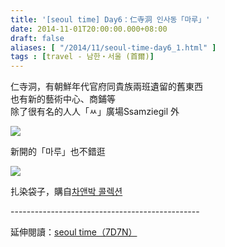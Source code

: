 ```yaml
---
title: '[seoul time] Day6：仁寺洞 인사동「마루」'
date: 2014-11-01T20:00:00.000+08:00
draft: false
aliases: [ "/2014/11/seoul-time-day6_1.html" ]
tags : [travel - 남한・서울 (首爾)]
---
```


仁寺洞，有朝鮮年代官府同貴族兩班遺留的舊東西  
也有新的藝術中心、商鋪等  
除了很有名的人人「ㅆ」廣場Ssamziegil 外  

![](/images/seoul6d.jpg)

新開的「마루」也不錯逛  

![](/images/seoul6d1.jpg)

扎染袋子，購自[차앤박 콜렉션](http://www.ossasio.com/)  
  
\-----------------------------------------------  
  
延伸閱讀：[seoul time（7D7N）](https://hidie.net/seoul7d7n/)
